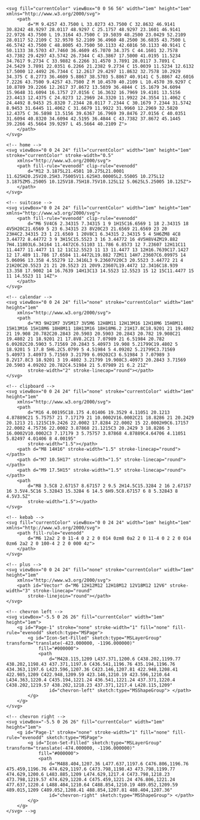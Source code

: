  <!-- hamburger
    <svg viewBox="0 0 100 100" width="1em" height="1em" fill="currentColor">
        <rect x="10" y="25" width="80" height="10" rx="10" />
        <rect x="10" y="45" width="80" height="10" rx="10" />
        <rect x="10" y="65" width="80" height="10" rx="10" />
    </svg>
zx
    <!-- bell -->
    <svg fill="currentColor" viewBox="0 0 56 56" width="1em" height="1em" xmlns="http://www.w3.org/2000/svg">
        <path
            d="M 9.4257 43.7500 L 33.0273 43.7500 C 32.8632 46.9141 30.8242 48.9297 28.0117 48.9297 C 25.1757 48.9297 23.1601 46.9141 22.9726 43.7500 L 19.3164 43.7500 C 19.5039 48.2500 23.0429 52.2109 28.0117 52.2109 C 32.9570 52.2109 36.4960 48.2500 36.6835 43.7500 L 46.5742 43.7500 C 48.8005 43.7500 50.1133 42.6016 50.1133 40.9141 C 50.1133 38.5703 47.7460 36.4609 45.7070 34.375 C 44.1601 32.7578 43.7382 29.4297 43.5742 26.7344 C 43.3867 17.5000 41.0195 11.5234 34.7617 9.2734 C 33.9882 6.2266 31.4570 3.7891 28.0117 3.7891 C 24.5429 3.7891 22.0351 6.2266 21.2382 9.2734 C 15.0039 11.5234 12.6132 17.5000 12.4492 26.7344 C 12.2617 29.4297 11.8632 32.7578 10.2929 34.375 C 8.2773 36.4609 5.8867 38.5703 5.8867 40.9141 C 5.8867 42.6016 7.2226 43.7500 9.4257 43.7500 Z M 10.4570 40.2109 L 10.4570 39.9297 C 10.8789 39.2266 12.2617 37.8672 13.5039 36.4844 C 15.1679 34.6094 15.9648 31.6094 16.1757 27.0156 C 16.3632 16.7969 19.4101 13.5156 23.4413 12.4375 C 24.0273 12.2969 24.3320 11.9922 24.3554 11.4062 C 24.4492 8.9453 25.8320 7.2344 28.0117 7.2344 C 30.1679 7.2344 31.5742 8.9453 31.6445 11.4062 C 31.6679 11.9922 31.9960 12.2969 32.5820 12.4375 C 36.5898 13.5156 39.6367 16.7969 39.8476 27.0156 C 40.0351 31.6094 40.8320 34.6094 42.5195 36.4844 C 43.7382 37.8672 45.1445 39.2266 45.5664 39.9297 L 45.5664 40.2109 Z">
        </path>
    </svg>

    <!-- home -->
    <svg viewBox="0 0 24 24" fill="currentColor" width="1em" height="1em" stroke="currentColor" stroke-width="0.5"
        xmlns="http://www.w3.org/2000/svg">
        <path fill-rule="evenodd" clip-rule="evenodd"
            d="M12 3.1875L21.4501 10.275L21.0001 11.625H20.25V20.25H3.75005V11.625H3.00005L2.55005 10.275L12 3.1875ZM5.25005 10.125V18.75H18.75V10.125L12 5.0625L5.25005 10.125Z">
        </path>
    </svg>

    <!-- suitcase -->
    <svg viewBox="0 0 24 24" fill="currentColor" width="1em" height="1em" xmlns="http://www.w3.org/2000/svg">
        <path fill-rule="evenodd" clip-rule="evenodd"
            d="M6 5V4C6 2.34315 7.34315 1 9 1H15C16.6569 1 18 2.34315 18 4V5H20C21.6569 5 23 6.34315 23 8V20C23 21.6569 21.6569 23 20 23H4C2.34315 23 1 21.6569 1 20V8C1 6.34315 2.34315 5 4 5H6ZM8 4C8 3.44772 8.44772 3 9 3H15C15.5523 3 16 3.44772 16 4V5H8V4ZM19.882 7H4.11803L6.34164 11.4472C6.51103 11.786 6.8573 12 7.23607 12H11C11 11.4477 11.4477 11 12 11C12.5523 11 13 11.4477 13 12H16.7639C17.1427 12 17.489 11.786 17.6584 11.4472L19.882 7ZM11 14H7.23607C6.09975 14 5.06096 13.358 4.55279 12.3416L3 9.23607V20C3 20.5523 3.44772 21 4 21H20C20.5523 21 21 20.5523 21 20V9.23607L19.4472 12.3416C18.939 13.358 17.9002 14 16.7639 14H13C13 14.5523 12.5523 15 12 15C11.4477 15 11 14.5523 11 14Z">
        </path>
    </svg>

    <!-- calendar -->
    <svg viewBox="0 0 24 24" fill="none" stroke="currentColor" width="1em" height="1em"
        xmlns="http://www.w3.org/2000/svg">
        <path
            d="M3 9H21M7 3V5M17 3V5M6 12H8M11 12H13M16 12H18M6 15H8M11 15H13M16 15H18M6 18H8M11 18H13M16 18H18M6.2 21H17.8C18.9201 21 19.4802 21 19.908 20.782C20.2843 20.5903 20.5903 20.2843 20.782 19.908C21 19.4802 21 18.9201 21 17.8V8.2C21 7.07989 21 6.51984 20.782 6.09202C20.5903 5.71569 20.2843 5.40973 19.908 5.21799C19.4802 5 18.9201 5 17.8 5H6.2C5.0799 5 4.51984 5 4.09202 5.21799C3.71569 5.40973 3.40973 5.71569 3.21799 6.09202C3 6.51984 3 7.07989 3 8.2V17.8C3 18.9201 3 19.4802 3.21799 19.908C3.40973 20.2843 3.71569 20.5903 4.09202 20.782C4.51984 21 5.07989 21 6.2 21Z"
            stroke-width="2" stroke-linecap="round"></path>
    </svg>

    <!-- clipboard -->
    <svg viewBox="0 0 24 24" fill="none" stroke="currentColor" width="1em" height="1em"
        xmlns="http://www.w3.org/2000/svg">
        <path
            d="M16 4.00195C18.175 4.01406 19.3529 4.11051 20.1213 4.87889C21 5.75757 21 7.17179 21 10.0002V16.0002C21 18.8286 21 20.2429 20.1213 21.1215C19.2426 22.0002 17.8284 22.0002 15 22.0002H9C6.17157 22.0002 4.75736 22.0002 3.87868 21.1215C3 20.2429 3 18.8286 3 16.0002V10.0002C3 7.17179 3 5.75757 3.87868 4.87889C4.64706 4.11051 5.82497 4.01406 8 4.00195"
            stroke-width="1.5"></path>
        <path d="M8 14H16" stroke-width="1.5" stroke-linecap="round"></path>
        <path d="M7 10.5H17" stroke-width="1.5" stroke-linecap="round"></path>
        <path d="M9 17.5H15" stroke-width="1.5" stroke-linecap="round"></path>
        <path
            d="M8 3.5C8 2.67157 8.67157 2 9.5 2H14.5C15.3284 2 16 2.67157 16 3.5V4.5C16 5.32843 15.3284 6 14.5 6H9.5C8.67157 6 8 5.32843 8 4.5V3.5Z"
            stroke-width="1.5"></path>
    </svg>

    <!-- kebab -->
    <svg fill="currentColor" viewBox="0 0 24 24" width="1em" height="1em" xmlns="http://www.w3.org/2000/svg">
        <path fill-rule="evenodd"
            d="M6 12a2 2 0 11-4 0 2 2 0 014 0zm8 0a2 2 0 11-4 0 2 2 0 014 0zm6 2a2 2 0 100-4 2 2 0 000 4z">
        </path>
    </svg>

    <!-- plus -->
    <svg viewBox="0 0 24 24" fill="none" stroke="currentColor" width="1em" height="1em"
        xmlns="http://www.w3.org/2000/svg">
        <path id="Vector" d="M6 12H12M12 12H18M12 12V18M12 12V6" stroke-width="3" stroke-linecap="round"
            stroke-linejoin="round"></path>
    </svg>

    <!-- chevron left -->
    <svg viewBox="-5.5 0 26 26" fill="currentColor" width="1em" height="1em">
        <g id="Page-1" stroke="none" stroke-width="1" fill="none" fill-rule="evenodd" sketch:type="MSPage">
            <g id="Icon-Set-Filled" sketch:type="MSLayerGroup" transform="translate(-423.000000, -1196.000000)"
                fill="#000000">
                <path
                    d="M428.115,1209 L437.371,1200.6 C438.202,1199.77 438.202,1198.43 437.371,1197.6 C436.541,1196.76 435.194,1196.76 434.363,1197.6 L423.596,1207.36 C423.146,1207.81 422.948,1208.41 422.985,1209 C422.948,1209.59 423.146,1210.19 423.596,1210.64 L434.363,1220.4 C435.194,1221.24 436.541,1221.24 437.371,1220.4 C438.202,1219.57 438.202,1218.23 437.371,1217.4 L428.115,1209"
                    id="chevron-left" sketch:type="MSShapeGroup"> </path>
            </g>
        </g>
    </svg>

    <!-- chevron right -->
    <svg viewBox="-5.5 0 26 26" fill="currentColor" width="1em" height="1em">
        <g id="Page-1" stroke="none" stroke-width="1" fill="none" fill-rule="evenodd" sketch:type="MSPage">
            <g id="Icon-Set-Filled" sketch:type="MSLayerGroup" transform="translate(-474.000000, -1196.000000)"
                fill="#000000">
                <path
                    d="M488.404,1207.36 L477.637,1197.6 C476.806,1196.76 475.459,1196.76 474.629,1197.6 C473.798,1198.43 473.798,1199.77 474.629,1200.6 L483.885,1209 L474.629,1217.4 C473.798,1218.23 473.798,1219.57 474.629,1220.4 C475.459,1221.24 476.806,1221.24 477.637,1220.4 L488.404,1210.64 C488.854,1210.19 489.052,1209.59 489.015,1209 C489.052,1208.41 488.854,1207.81 488.404,1207.36"
                    id="chevron-right" sketch:type="MSShapeGroup"> </path>
            </g>
        </g>
    </svg> -->g